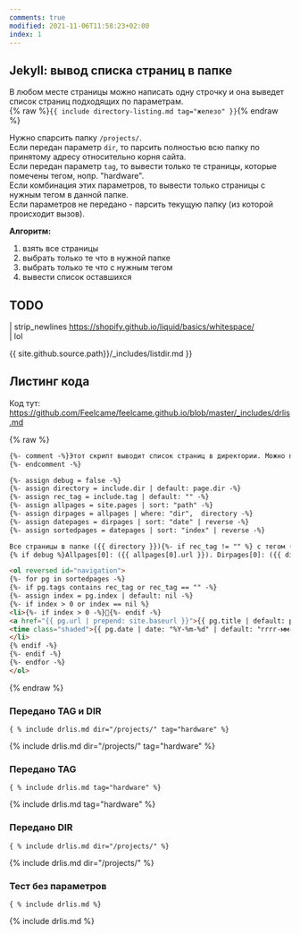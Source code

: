 ```yaml
---
comments: true
modified: 2021-11-06T11:58:23+02:00
index: 1
---
```


## Jekyll: вывод списка страниц в папке 
В любом месте страницы можно написать одну строчку и она выведет список страниц подходящих по параметрам.  
{% raw %}```{{ include directory-listing.md tag="железо" }}```{% endraw %}

Нужно спарсить папку ```/projects/```.  
Если передан параметр ```dir```, то парсить полностью всю папку по принятому адресу относительно корня сайта.  
Если передан параметр ```tag```, то вывести только те страницы, которые помечены тегом, нопр. "hardware".  
Если комбинация этих параметров, то вывести только страницы с нужным тегом в  данной папке.  
Если параметров не передано - парсить текущую папку (из которой происходит вызов).  

**Алгоритм:**
1. взять все страницы
2. выбрать только те что в нужной папке
3. выбрать только те что с нужным тегом
4. вывести список оставшихся

## TODO

| strip_newlines <https://shopify.github.io/liquid/basics/whitespace/>  
| lol

{{ site.github.source.path}}/_includes/listdir.md }}  


## Листинг кода
Код тут: <https://github.com/Feelcame/feelcame.github.io/blob/master/_includes/drlis.md>

{% raw %}
``` html
{%- comment -%}Этот скрипт выводит список страниц в директории. Можно передать "dir" и "tag"
{%- endcomment -%}

{%- assign debug = false -%}
{%- assign directory = include.dir | default: page.dir -%}
{%- assign rec_tag = include.tag | default: "" -%}
{%- assign allpages = site.pages | sort: "path" -%}
{%- assign dirpages = allpages | where: "dir",  directory -%}
{%- assign datepages = dirpages | sort: "date" | reverse -%}
{%- assign sortedpages = datepages | sort: "index" | reverse -%}

Все страницы в папке ({{ directory }}){%- if rec_tag != "" %} с тегом ({{ rec_tag }}){%- endif -%}.  
{% if debug %}Allpages[0]: ({{ allpages[0].url }}). Dirpages[0]: ({{ dirpages[0].url }}){% endif -%}

<ol reversed id="navigation">
{%- for pg in sortedpages -%}
{%- if pg.tags contains rec_tag or rec_tag == "" -%}
{%- assign index = pg.index | default: nil -%}
{%- if index > 0 or index == nil %}
<li>{%- if index > 0 -%}📌{%- endif -%}
<a href="{{ pg.url | prepend: site.baseurl }}">{{ pg.title | default: pg.name }}</a> 
<time class="shaded">{{ pg.date | date: "%Y-%m-%d" | default: "гггг-мм-дд" }}</time>
</li>
{% endif -%}
{%- endif -%}
{%- endfor -%}
</ol>
```
{% endraw %}

### Передано TAG и DIR
```{ % include drlis.md dir="/projects/" tag="hardware" %}```

{% include drlis.md dir="/projects/" tag="hardware" %}

### Передано TAG
```{ % include drlis.md tag="hardware" %}```

{% include drlis.md tag="hardware" %}

### Передано DIR
```{ % include drlis.md dir="/projects/" %}```

{% include drlis.md dir="/projects/" %}

### Тест без параметров
```{ % include drlis.md %}```

{% include drlis.md %}

